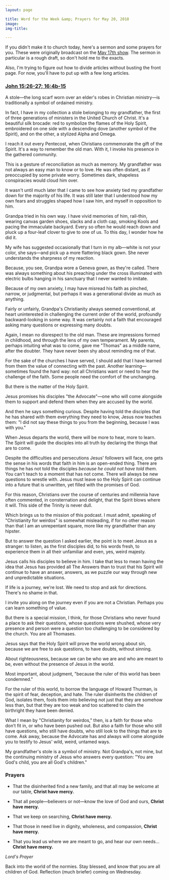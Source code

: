 ```yaml
---
layout: page

title: Word for the Week &amp; Prayers for May 20, 2018
image:
img-title:

---
```


If you didn't make it to church today, here's a sermon and some prayers for you. These were originally broadcast on the <a href="http://www.strangerjesus.com/2018/05/17/prequel.html">May 17th show</a>. The sermon in particular is a rough draft, so don't hold me to the exacts. 

Also, I'm trying to figure out how to divide articles without busting the front page. For now, you'll have to put up with a few long articles.

<h3><a href="http://bible.oremus.org/?ql=393834407">John 15:26-27; 16:4b-15</a></h3>

A stole&mdash;the long scarf worn over an elder's robes in Christian ministry&mdash;is traditionally a symbol of ordained ministry. 

In fact, I have in my collection a stole belonging to my grandfather, the first of three generations of ministers in the United Church of Christ. It's a beautiful silk brocade: red to symbolize the flames of the Holy Spirit, embroidered on one side with a descending dove (another symbol of the Spirit), and on the other, a stylized Alpha and Omega. 

I reach it out every Pentecost, when Christians commemorate the gift of the Spirit. It's a way to remember the old man. With it, I invoke his presence in the gathered community.

This is a gesture of reconciliation as much as memory. My grandfather was not always an easy man to know or to love. He was often distant, as if preoccupied by some private worry. Sometimes dark, shapeless conspiracies would cloud him over.

It wasn't until much later that I came to see how anxiety tied my grandfather down for the majority of his life. It was still later that I understood how my own fears and struggles shaped how I saw him, and myself in opposition to him. 

Grandpa tried in his own way. I have vivid memories of him, rail-thin, wearing canvas garden shoes, slacks and a cloth cap, smoking Kools and pacing the immaculate backyard. Every so often he would reach down and pluck up a four-leaf clover to give to one of us. To this day, I wonder how he did it.

My wife has suggested occasionally that I turn in my alb&mdash;white is not your color, she says&mdash;and pick up a more flattering black gown. She never understands the sharpness of my reaction.

Because, you see, Grandpa wore a Geneva gown, as they're called. There was always something about his preaching under the cross illuminated with electric bulbs hanging in his sanctuary that I never wanted to imitate.

Because of my own anxiety, I may have misread his faith as pinched, narrow, or judgmental, but perhaps it was a generational divide as much as anything. 

Fairly or unfairly, Grandpa's Christianity always seemed conventional, at heart uninterested in challenging the current order of the world, profoundly backward-looking in some way. It was certainly not a faith that encouraged asking many questions or expressing many doubts.

Again, I mean no disrespect to the old man. These are impressions formed in childhood, and through the lens of my own temperament. My parents, perhaps intuiting what was to come, gave me "Thomas" as a middle name, after the doubter. They have never been shy about reminding me of that.

For the sake of the churches I have served, I should add that I have learned from them the value of connecting with the past. Another learning&mdash;sometimes found the hard way: not all Christians want or need to hear the challenge of the faith. Some people need the comfort of the unchanging.

But there is the matter of the Holy Spirit. 

Jesus promises his disciples "the Advocate"&mdash;one who will come alongside them to support and defend them when they are accused by the world. 

And then he says something curious. Despite having told the disciples that he has shared with them everything they need to know, Jesus now teaches them: "I did not say these things to you from the beginning, because I was with you." 

When Jesus departs the world, there will be more to hear, more to learn. The Spirit will guide the disciples into all truth by declaring the things that are to come.

Despite the difficulties and persecutions Jesus' followers will face, one gets the sense in his words that faith in him is an open-ended thing. There are things he has not told the disciples <em>because he could not have told them</em>. You can't teach to a moment that has not come. There will always be new questions to wrestle with. Jesus must leave so the Holy Spirit can continue into a future that is unwritten, yet filled with the promises of God.

For this reason, Christians over the course of centuries and millennia have often commented, in consternation and delight, that the Spirit blows where it will. This side of the Trinity is never dull.

Which brings us to the mission of this podcast. I must admit, speaking of "Christianity for weirdos" is somewhat misleading, if for no other reason than that I am an unrepentant square, more like my grandfather than any hipster.

But to answer the question I asked earlier, the point is to meet Jesus as a stranger: to listen, as the first disciples did, to his words fresh, to experience them in all their unfamiliar and even, yes, weird majesty.

Jesus calls his disciples to believe in him. I take that less to mean having the idea that Jesus has provided all The Answers than to trust that his Spirit will continue to have an answer, answers, as we puzzle our way through new and unpredictable situations.

If life is a journey, we're lost. We need to stop and ask for directions. There's no shame in that.

I invite you along on the journey even if you are not a Christian. Perhaps you can learn something of value.

But there is a special mission, I think, for those Christians who never found a place to ask their questions, whose questions were shushed, whose very presence and person were a question too challenging to be considered by the church. You are all Thomases.

Jesus says that the Holy Spirit will prove the world wrong about sin, because we are free to ask questions, to have doubts, without sinning.

About righteousness, because we can be who we are and who are meant to be, even without the presence of Jesus in the world.

Most important, about judgment, "because the ruler of this world has been condemned."

For the ruler of this world, to borrow the language of Howard Thurman, is the spirit of fear, deception, and hate. The ruler disinherits the children of God, isolates them, fools them into believing not just that they are somehow less than, but that they are too weak and too scattered to claim the birthright they have been denied.

What I mean by "Christianity for weirdos," then, is a faith for those who don’t fit in, or who have been pushed out. But also a faith for those who still have questions, who still have doubts, who still look to the things that are to come. Ask away, because the Advocate has and always will come alongside you to testify to Jesus' wild, weird, untamed ways.

My grandfather's stole is a symbol of ministry. Not Grandpa's, not mine, but the continuing ministry of Jesus who answers every question: "You are God's child, you are all God's children."

<h3>Prayers</h3>

- That the disinherited find a new family, and that all may be welcome at our table, <strong>Christ have mercy.</strong>

- That all people—believers or not—know the love of God and ours, <strong>Christ have mercy.</strong>

- That we keep on searching, <strong>Christ have mercy.</strong>

- That those in need live in dignity, wholeness, and compassion, <strong>Christ have mercy.</strong>

- That you lead us where we are meant to go, and hear our own needs…<strong>Christ have mercy.</strong>

<em>Lord's Prayer</em>

Back into the world of the normies. Stay blessed, and know that you are all children of God. Reflection (much briefer) coming on Wednesday.